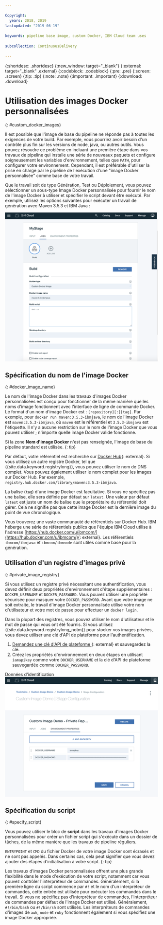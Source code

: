 ```yaml
---

Copyright:
  years: 2018, 2019
lastupdated: "2019-06-19"

keywords: pipeline base image, custom Docker, IBM Cloud team uses

subcollection: ContinuousDelivery

---
```


{:shortdesc: .shortdesc}
{:new_window: target="_blank"}
{:external: target="_blank" .external}
{:codeblock: .codeblock}
{:pre: .pre}
{:screen: .screen}
{:tip: .tip}
{:note: .note}
{:important: .important}
{:download: .download}


# Utilisation des images Docker personnalisées
{: #custom_docker_images}

Il est possible que l'image de base du pipeline ne réponde pas à toutes les exigences de votre build. Par exemple, vous pourriez avoir besoin d'un contrôle plus fin sur les versions de node, java, ou autres outils. Vous pouvez résoudre ce problème en incluant une première étape dans vos travaux de pipeline qui installe une série de nouveaux paquets et configure soigneusement les variables d'environnement, telles que `PATH`, pour configurer votre environnement. Cependant, il est préférable d'utiliser la prise en charge par le pipeline de l'exécution d'une "image Docker personnalisée" comme base de votre travail.

Que le travail soit de type Génération, Test ou Déploiement, vous pouvez sélectionner un sous-type Image Docker personnalisée pour fournir le nom de l'image Docker à utiliser et spécifier le script devant être exécuté. Par exemple, utilisez les options suivantes pour exécuter un travail de génération avec Maven 3.5.3 et IBM Java :

 ![Génération Maven avec image personnalisée](images/custom-image-maven-build.png)


## Spécification du nom de l'image Docker
{: #docker_image_name}

Le nom de l'image Docker dans les travaux d'images Docker personnalisées est conçu pour fonctionner de la même manière que les noms d'image fonctionnent avec l'interface de ligne de commande Docker. Le format d'un nom d'image Docker est : `[repository][:][tag]`. Par exemple, pour `docker run maven:3.5.3-ibmjava`, le nom de l'image Docker est `maven:3.5.3-ibmjava`, où `maven` est le référentiel et `3.5.3-ibmjava` est l'étiquette. Il n'y a aucune restriction sur le nom de l'image Docker que vous pouvez utiliser ; n'importe quelle image Docker valide fonctionne.

Si la zone **Nom d'image Docker** n'est pas renseignée, l'image de base du pipeline standard est utilisée. 
{: tip}

Par défaut, votre référentiel est recherché sur [Docker Hub](https://hub.docker.com/){: external}. Si vous utilisez un autre registre Docker, tel que {{site.data.keyword.registrylong}}, vous pouvez utiliser le nom de DNS complet. Vous pouvez également utiliser le nom complet pour les images sur Docker Hub. Par exemple, `registry.hub.docker.com/library/maven:3.5.3-ibmjava`.

La balise (`tag`) d'une image Docker est facultative. Si vous ne spécifiez pas une balise, elle sera définie par défaut sur `latest`. Une valeur par défaut `latest` est juste un nom de balise que le propriétaire du référentiel doit gérer. Cela ne signifie pas que cette image Docker est la dernière image du point de vue chronologique.

Vous trouverez une vaste communauté de référentiels sur Docker Hub. IBM héberge une série de référentiels publics que l'équipe IBM Cloud utilise à l'adresse [https://hub.docker.com/u/ibmcom/](https://hub.docker.com/u/ibmcom/){: external}. Les référentiels `ibmcom/ibmjava` et `ibmcom/ibmnode` sont utiles comme base pour la génération. 

## Utilisation d'un registre d'images privé
{: #private_image_registry}

Si vous utilisez un registre privé nécessitant une authentification, vous devez définir deux propriétés d'environnement d'étape supplémentaires : `DOCKER_USERNAME` et `DOCKER_PASSWORD`. Vous pouvez utiliser une propriété sécurisée pour masquer votre `DOCKER_PASSWORD`. Avant que votre image ne soit extraite, le travail d'image Docker personnalisée utilise votre nom d'utilisateur et votre mot de passe pour effectuer un `docker login`.

Dans la plupart des registres, vous pouvez utiliser le nom d'utilisateur et le mot de passe qui vous ont été fournis. Si vous utilisez {{site.data.keyword.registrylong_notm}} pour stocker vos images privées, vous devez utiliser une clé d'API de plateforme pour l'authentification. 

1. [Demandez une clé d'API de plateforme ](https://cloud.ibm.com/iam/#/apikeys){: external} et sauvegardez la clé. 
1. Créez les propriétés d'environnement en deux étapes en utilisant `iamapikey` comme votre `DOCKER_USERNAME` et la clé d'API de plateforme sauvegardée comme `DOCKER_PASSWORD`.

 Données d'identification ![{{site.data.keyword.registrylong_notm}}](images/custom-image-private-repository.png)


## Spécification du script
{: #specify_script}

Vous pouvez utiliser le bloc de **script** dans les travaux d'images Docker personnalisées pour créer un fichier script qui s'exécute dans un dossier de tâches, de la même manière que les travaux de pipeline réguliers. 

`ENTRYPOINT` et `CMD` du fichier Docker de votre image Docker sont écrasés et ne sont pas appelés. Dans certains cas, cela peut signifier que vous devez ajouter des étapes d'initialisation à votre script.
{: tip}

Les travaux d'images Docker personnalisées offrent une plus grande flexibilité dans le mode d'exécution de votre script, notamment car vous pouvez contrôler l'interpréteur de commandes. Généralement, si la première ligne du script commence par `#!` et le nom d'un interpréteur de commandes, cette entrée est utilisée pour exécuter les commandes dans le travail. Si vous ne spécifiez pas d'interpréteur de commandes, l'interpréteur de commandes par défaut de l'image Docker est utilisé. Généralement, `#!/bin/bash` ou `#!/bin/sh` sont utilisés. Les interpréteurs de commandes d'images de `awk`, `node` et `ruby` fonctionnent également si vous spécifiez une image Docker appropriée.
